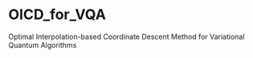 # OICD_for_VQA
Optimal Interpolation-based Coordinate Descent Method for Variational Quantum Algorithms

